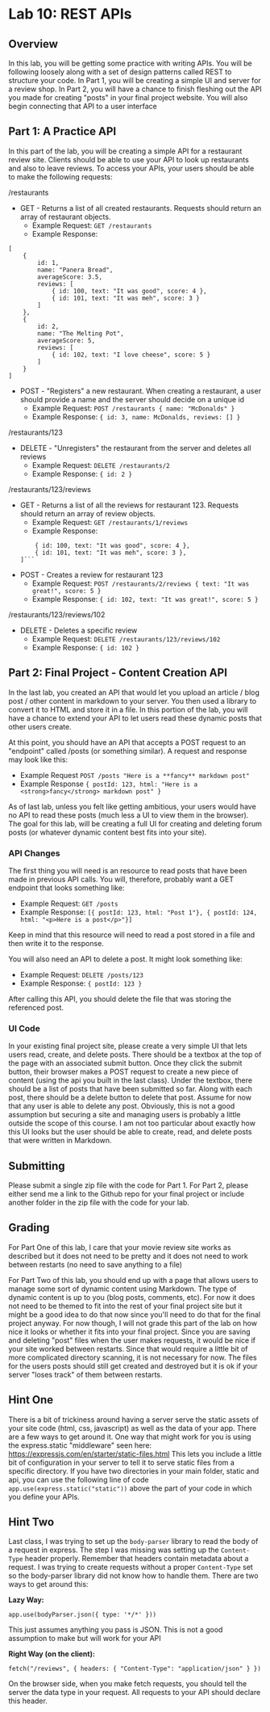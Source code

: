 # Lab 10: REST APIs

<article>

## Overview

In this lab, you will be getting some practice with writing APIs. You will be following loosely along
with a set of design patterns called REST to structure your code. In Part 1, you will be creating a
simple UI and server for a review shop. In Part 2, you will have a chance to finish fleshing out the
API you made for creating "posts" in your final project website. You will also begin connecting that
API to a user interface

</article>

<article>

## Part 1: A Practice API

In this part of the lab, you will be creating a simple API for a restaurant review site. Clients should
be able to use your API to look up restaurants and also to leave reviews. To access your APIs, your users
should be able to make the following requests:

/restaurants
- GET - Returns a list of all created restaurants. Requests should return an array of restaurant objects.
    - Example Request: `GET /restaurants`
    - Example Response: 
```
[
    { 
        id: 1,
        name: "Panera Bread",
        averageScore: 3.5,
        reviews: [
            { id: 100, text: "It was good", score: 4 },
            { id: 101, text: "It was meh", score: 3 }
        ]
    },
    { 
        id: 2,
        name: "The Melting Pot",
        averageScore: 5,
        reviews: [
            { id: 102, text: "I love cheese", score: 5 }
        ]
    }
]
```
- POST - "Registers" a new restaurant. When creating a restaurant, a user should provide a name and the server should decide on a unique id
    - Example Request: `POST /restaurants { name: "McDonalds" }`
    - Example Response: `{ id: 3, name: McDonalds, reviews: [] }`

/restaurants/123
- DELETE - "Unregisters" the restaurant from the server and deletes all reviews
    - Example Request: `DELETE /restaurants/2`
    - Example Response: `{ id: 2 }`

/restaurants/123/reviews
- GET - Returns a list of all the reviews for restaurant 123. Requests should return an array of review
        objects.
    - Example Request: `GET /restaurants/1/reviews`
    - Example Response: 
    ```[
        { id: 100, text: "It was good", score: 4 },
        { id: 101, text: "It was meh", score: 3 },
    ]```
- POST - Creates a review for restaurant 123
    - Example Request: `POST /restaurants/2/reviews { text: "It was great!", score: 5 }`
    - Example Response: `{ id: 102, text: "It was great!", score: 5 }`

/restaurants/123/reviews/102
- DELETE - Deletes a specific review
    - Example Request: `DELETE /restaurants/123/reviews/102`
    - Example Response: `{ id: 102 }`

</article>

<article>

## Part 2: Final Project - Content Creation API

In the last lab, you created an API that would let you upload an article / blog post / other content in markdown
to your server. You then used a library to convert it to HTML and store it in a file. In this portion of
the lab, you will have a chance to extend your API to let users read these dynamic posts that other users
create. 

At this point, you should have an API that accepts a POST request to an "endpoint" called /posts (or 
something similar). A request and response may look like this:

- Example Request `POST /posts "Here is a **fancy** markdown post"`
- Example Response `{ postId: 123, html: "Here is a <strong>fancy</strong> markdown post" }`

As of last lab, unless you felt like getting ambitious, your users would have no API to read these
posts (much less a UI to view them in the browser). The goal for this lab, will be creating a full
UI for creating and deleting forum posts (or whatever dynamic content best fits into your site).

### API Changes

The first thing you will need is an resource to read posts that have been made in previous API calls.
You will, therefore, probably want a GET endpoint that looks something like:

- Example Request: `GET /posts`
- Example Response: `[{ postId: 123, html: "Post 1"}, { postId: 124, html: "<p>Here is a post</p>"}]`

Keep in mind that this resource will need to read a post stored in a file and then write it to the
response. 

You will also need an API to delete a post. It might look something like:

- Example Request: `DELETE /posts/123`
- Example Response: `{ postId: 123 }`

After calling this API, you should delete the file that was storing the referenced post.

### UI Code

In your existing final project site, please create a very simple UI that lets users read, create, and
delete posts. There should be a textbox at the top of the page with an associated submit button. Once
they click the submit button, their browser makes a POST request to create a new piece of content (using the api
you built in the last class). Under the textbox, there should be a list of posts that have been submitted
so far. Along with each post, there should be a delete button to delete that post. Assume for now that
any user is able to delete any post. Obviously, this is not a good assumption but securing
a site and managing users is probably a little outside the scope of this course. I am not too particular
about exactly how this UI looks but the user should be able to create, read, and delete posts that
were written in Markdown.

</article>

<article>

## Submitting

Please submit a single zip file with the code for Part 1. For Part 2, please either send me a link to
the Github repo for your final project or include another folder in the zip file with the code for
your lab. 

</article>
<article>

## Grading

For Part One of this lab, I care that your movie review site works as described but it does not need to be pretty
and it does not need to work between restarts (no need to save anything to a file)

For Part Two of this lab, you should end up with a page that allows users to manage some sort of dynamic
content using Markdown. The type of dynamic content is up to you (blog posts, comments, etc). For now
it does not need to be themed to fit into the rest of your final project site but it might be a good idea
to do that now since you'll need to do that for the final project anyway. For now though, I will not
grade this part of the lab on how nice it looks or whether it fits into your final project. Since you
are saving and deleting "post" files when the user makes requests, it would be nice if your site worked
between restarts. Since that would require a little bit of more complicated directory scanning, it is not
necessary for now. The files for the users posts should still get created and destroyed but it is ok if
your server "loses track" of them between restarts.

</article>

## Hint One

There is a bit of trickiness around having a server serve the static assets of your site code (html, css,
javascript) as well as the data of your app. There are a few ways to get around it. One way that might
work for you is using the express.static "middleware" seen here: https://expressjs.com/en/starter/static-files.html
This lets you include a little bit of configuration in your server to tell it to serve static files
from a specific directory. If you have two directories in your main folder, static and api, you can
use the following line of code `app.use(express.static("static"))` above the part of your code in which
you define your APIs.

## Hint Two

Last class, I was trying to set up the `body-parser` library to read the body of a request in express.
The step I was missing was setting up the `Content-Type` header properly. Remember that headers contain
metadata about a request. I was trying to create requests without a proper `Content-Type` set so the
body-parser library did not know how to handle them. There are two ways to get around this:

**Lazy Way:**

`app.use(bodyParser.json({ type: '*/*' }))`

This just assumes anything you pass is JSON. This is not a good assumption to make but will work for
your API

**Right Way (on the client):**

`fetch("/reviews", { headers: { "Content-Type": "application/json" } })`

On the browser side, when you make fetch requests, you should tell the server the data type in your request.
All requests to your API should declare this header. 